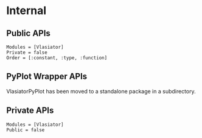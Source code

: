 # Internal

## Public APIs

```@autodocs
Modules = [Vlasiator]
Private = false
Order = [:constant, :type, :function]
```

## PyPlot Wrapper APIs

VlasiatorPyPlot has been moved to a standalone package in a subdirectory.

## Private APIs

```@autodocs
Modules = [Vlasiator]
Public = false
```